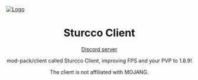 <!DOCTYPE html>
<html lang="pt-br">
<head>
<meta charset="utf-8">
<a class="navbar-brand" href="https://github.com/NeturnProjects/Sturcco-Client" title="Página inicial">
<img alt="Logo" src="https://cdn.discordapp.com/attachments/1056020605327130736/1065383342188531763/logo.png">
</a>
<h1 align="center">Sturcco Client</h1>

<p align="center">
  <a href="https://discord.gg/kCTRqgr6mG">Discord server</a>
</p>

<p align="center">
mod-pack/client called Sturcco Client, improving FPS and your PVP to 1.8.9!

<p align="center">
The client is not affiliated with MOJANG.
